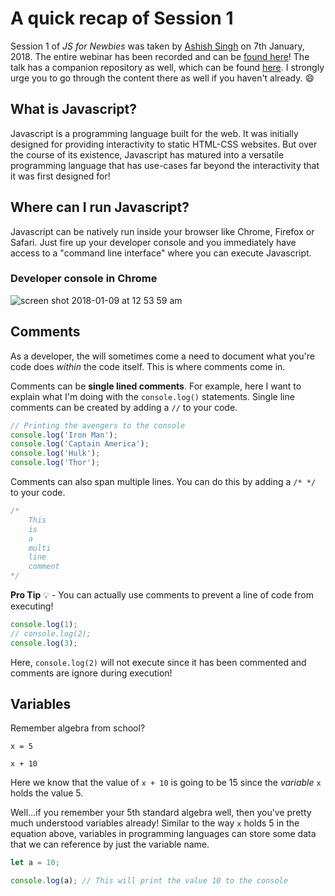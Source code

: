 # A quick recap of Session 1

Session 1 of *JS for Newbies* was taken by [Ashish Singh](https://github.com/ashish1729) on 7th January, 2018. The entire webinar has been recorded and can be [found here](https://www.youtube.com/watch?v=aljqhsGXgkk)! The talk has a companion repository as well, which can be found [here](https://github.com/ashish1729/jsForNewbies-talk-1). I strongly urge you to go through the content there as well if you haven't already. 😄

## What is Javascript?

Javascript is a programming language built for the web. It was initially designed for providing interactivity to static HTML-CSS websites. But over the course of its existence, Javascript has matured into a versatile programming language that has use-cases far beyond the interactivity that it was first designed for!

## Where can I run Javascript?

Javascript can be natively run inside your browser like Chrome, Firefox or Safari. Just fire up your developer console and you immediately have access to a "command line interface" where you can execute Javascript.

### Developer console in Chrome

![screen shot 2018-01-09 at 12 53 59 am](https://user-images.githubusercontent.com/6417910/34688300-a720488a-f4d7-11e7-8ffe-3c736d854ae0.png)

## Comments

As a developer, the will sometimes come a need to document what you're code does *within* the code itself. This is where comments come in.

Comments can be **single lined comments**. For example, here I want to explain what I'm doing with the `console.log()` statements. Single line comments can be created by adding a `//` to your code.

```javascript
// Printing the avengers to the console
console.log('Iron Man');
console.log('Captain America');
console.log('Hulk');
console.log('Thor');
```

Comments can also span multiple lines. You can do this by adding a `/* */` to your code.

```javascript
/*
    This
    is
    a
    multi
    line
    comment
*/
```

**Pro Tip** 💡 - You can actually use comments to prevent a line of code from executing!

```javascript
console.log(1);
// console.log(2);
console.log(3);
```

Here, `console.log(2)` will not execute since it has been commented and comments are ignore during execution!

## Variables

Remember algebra from school? 

```
x = 5

x + 10
```

Here we know that the value of `x + 10` is going to be 15 since the *variable* `x` holds the value 5.

Well...if you remember your 5th standard algebra well, then you've pretty much understood variables already! Similar to the way `x` holds 5 in the equation above, variables in programming languages can store some data that we can reference by just the variable name.

```javascript
let a = 10;

console.log(a); // This will print the value 10 to the console
```